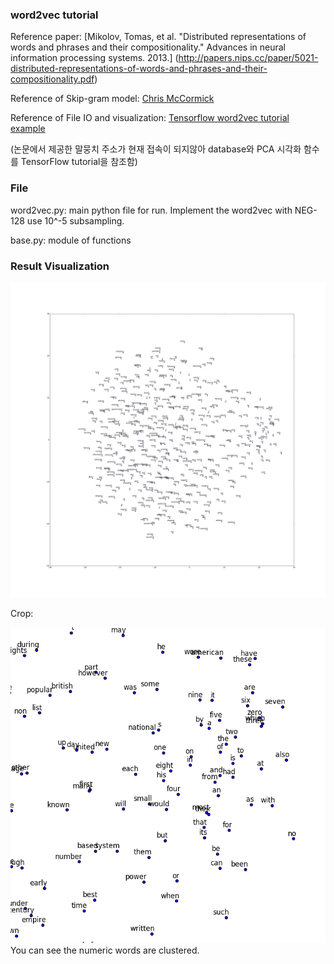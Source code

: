 ### word2vec tutorial

Reference paper:
[Mikolov, Tomas, et al. "Distributed representations of words and phrases and their compositionality." Advances in neural information processing systems. 2013.] (http://papers.nips.cc/paper/5021-distributed-representations-of-words-and-phrases-and-their-compositionality.pdf)

Reference of Skip-gram model: 
[Chris McCormick](http://mccormickml.com/2016/04/19/word2vec-tutorial-the-skip-gram-model/)

Reference of File IO and visualization: 
[Tensorflow word2vec tutorial example](https://github.com/tensorflow/tensorflow/blob/master/tensorflow/examples/tutorials/word2vec/word2vec_basic.py)

(논문에서 제공한 말뭉치 주소가 현재 접속이 되지않아 database와 PCA 시각화 함수를 TensorFlow tutorial을 참조함)

### File

word2vec.py: main python file for run. Implement the word2vec with NEG-128 use 10^-5 subsampling.

base.py: module of functions

### Result Visualization

![word2vec_PCA](Lookup/word2vec_Lookup.png)

Crop:

![word2vec_PCA_crop](Lookup/word2vec_Lookup_crop.png)
You can see the numeric words are clustered.
